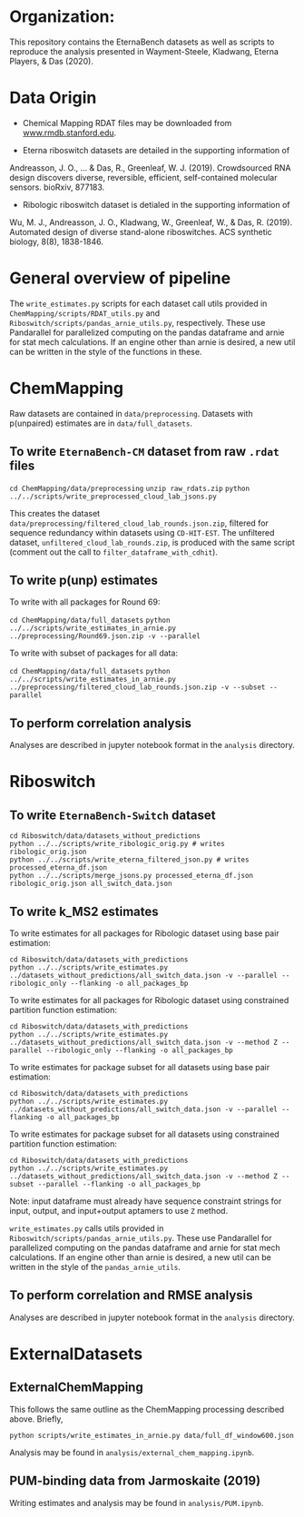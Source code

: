 # Organization:

This repository contains the EternaBench datasets as well as scripts to reproduce the analysis presented in Wayment-Steele, Kladwang, Eterna Players, & Das (2020).

# Data Origin

- Chemical Mapping RDAT files may be downloaded from www.rmdb.stanford.edu.

- Eterna riboswitch datasets are detailed in the supporting information of 

Andreasson, J. O., ... & Das, R., Greenleaf, W. J. (2019). Crowdsourced RNA design discovers diverse, reversible, efficient, self-contained molecular sensors. bioRxiv, 877183.

- Ribologic riboswitch dataset is detialed in the supporting information of

Wu, M. J., Andreasson, J. O., Kladwang, W., Greenleaf, W., & Das, R. (2019). Automated design of diverse stand-alone riboswitches. ACS synthetic biology, 8(8), 1838-1846.

# General overview of pipeline

The `write_estimates.py` scripts for each dataset call utils provided in `ChemMapping/scripts/RDAT_utils.py` and `Riboswitch/scripts/pandas_arnie_utils.py`, respectively. These use Pandarallel for parallelized computing on the pandas dataframe and arnie for stat mech calculations. If an engine other than arnie is desired, a new util can be written in the style of the functions in these.

# ChemMapping

Raw datasets are contained in `data/preprocessing`.  Datasets with p(unpaired) estimates are in `data/full_datasets`.

## To write `EternaBench-CM` dataset from raw `.rdat` files

`cd ChemMapping/data/preprocessing`
`unzip raw_rdats.zip`
`python ../../scripts/write_preprocessed_cloud_lab_jsons.py`

This creates the dataset `data/preprocessing/filtered_cloud_lab_rounds.json.zip`, filtered for sequence redundancy within datasets using `CD-HIT-EST`. The unfiltered dataset, `unfiltered_cloud_lab_rounds.zip`, is produced with the same script (comment out the call to `filter_dataframe_with_cdhit`).

## To write p(unp) estimates

To write with all packages for Round 69:

`cd ChemMapping/data/full_datasets`
`python ../../scripts/write_estimates_in_arnie.py ../preprocessing/Round69.json.zip -v --parallel`

To write with subset of packages for all data:

`cd ChemMapping/data/full_datasets`
`python ../../scripts/write_estimates_in_arnie.py ../preprocessing/filtered_cloud_lab_rounds.json.zip -v --subset --parallel`

## To perform correlation analysis

Analyses are described in jupyter notebook format in the `analysis` directory.

# Riboswitch

## To write `EternaBench-Switch` dataset

```
cd Riboswitch/data/datasets_without_predictions
python ../../scripts/write_ribologic_orig.py # writes ribologic_orig.json
python ../../scripts/write_eterna_filtered_json.py # writes processed_eterna_df.json
python ../../scripts/merge_jsons.py processed_eterna_df.json ribologic_orig.json all_switch_data.json
```

## To write k_MS2 estimates

To write estimates for all packages for Ribologic dataset using base pair estimation:

```
cd Riboswitch/data/datasets_with_predictions
python ../../scripts/write_estimates.py ../datasets_without_predictions/all_switch_data.json -v --parallel --ribologic_only --flanking -o all_packages_bp
```

To write estimates for all packages for Ribologic dataset using constrained partition function estimation:

```
cd Riboswitch/data/datasets_with_predictions
python ../../scripts/write_estimates.py ../datasets_without_predictions/all_switch_data.json -v --method Z --parallel --ribologic_only --flanking -o all_packages_bp
```

To write estimates for package subset for all datasets using base pair estimation:

```
cd Riboswitch/data/datasets_with_predictions
python ../../scripts/write_estimates.py ../datasets_without_predictions/all_switch_data.json -v --parallel --flanking -o all_packages_bp
```

To write estimates for package subset for all datasets using constrained partition function estimation:

```
cd Riboswitch/data/datasets_with_predictions
python ../../scripts/write_estimates.py ../datasets_without_predictions/all_switch_data.json -v --method Z --subset --parallel --flanking -o all_packages_bp
```

Note: input dataframe must already have sequence constraint strings for input, output, and input+output aptamers to use `Z` method.

`write_estimates.py` calls utils provided in `Riboswitch/scripts/pandas_arnie_utils.py`. These use Pandarallel for parallelized computing on the pandas dataframe and arnie for stat mech calculations. If an engine other than arnie is desired, a new util can be written in the style of the `pandas_arnie_utils`.

## To perform correlation and RMSE analysis

Analyses are described in jupyter notebook format in the `analysis` directory.

# ExternalDatasets

## ExternalChemMapping

This follows the same outline as the ChemMapping processing described above. Briefly,

```
python scripts/write_estimates_in_arnie.py data/full_df_window600.json
```

Analysis may be found in `analysis/external_chem_mapping.ipynb`.

## PUM-binding data from Jarmoskaite (2019)

Writing estimates and analysis may be found in `analysis/PUM.ipynb`.
